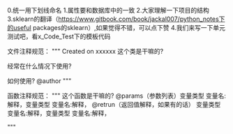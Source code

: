 0.统一用下划线命名
1.属性要和数据库中的一致
2.大家理解一下项目的结构
3.sklearn的翻译（https://www.gitbook.com/book/jackal007/python_notes下的useful packages的sklearn）,如果觉得不错，可以点下赞
4.我们来写一下单元测试吧，看x_Code_Test下的模板代码

文件注释规范：
"""
Created on xxxxxx
这个类是干嘛的?

经常在什么情况下使用?

如何使用?
@author
"""

函数注释规范：
"""
这个函数是干嘛的?
@params（参数列表）变量类型  变量名:解释，变量类型  变量名:解释，
@retrun（返回值解释，如果有的话） 变量类型  变量名:解释，变量类型  变量名:解释，

"""
